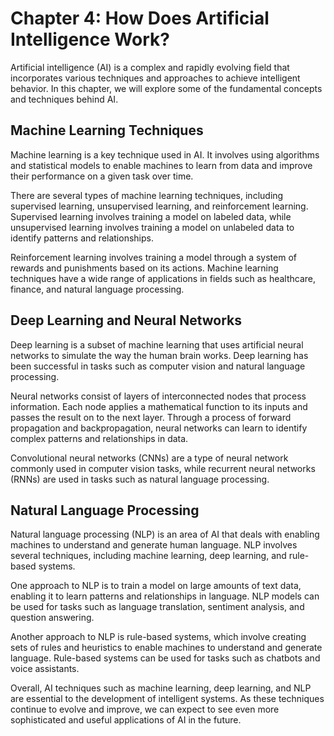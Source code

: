 Chapter 4: How Does Artificial Intelligence Work?
=================================================

Artificial intelligence (AI) is a complex and rapidly evolving field that incorporates various techniques and approaches to achieve intelligent behavior. In this chapter, we will explore some of the fundamental concepts and techniques behind AI.

Machine Learning Techniques
---------------------------

Machine learning is a key technique used in AI. It involves using algorithms and statistical models to enable machines to learn from data and improve their performance on a given task over time.

There are several types of machine learning techniques, including supervised learning, unsupervised learning, and reinforcement learning. Supervised learning involves training a model on labeled data, while unsupervised learning involves training a model on unlabeled data to identify patterns and relationships.

Reinforcement learning involves training a model through a system of rewards and punishments based on its actions. Machine learning techniques have a wide range of applications in fields such as healthcare, finance, and natural language processing.

Deep Learning and Neural Networks
---------------------------------

Deep learning is a subset of machine learning that uses artificial neural networks to simulate the way the human brain works. Deep learning has been successful in tasks such as computer vision and natural language processing.

Neural networks consist of layers of interconnected nodes that process information. Each node applies a mathematical function to its inputs and passes the result on to the next layer. Through a process of forward propagation and backpropagation, neural networks can learn to identify complex patterns and relationships in data.

Convolutional neural networks (CNNs) are a type of neural network commonly used in computer vision tasks, while recurrent neural networks (RNNs) are used in tasks such as natural language processing.

Natural Language Processing
---------------------------

Natural language processing (NLP) is an area of AI that deals with enabling machines to understand and generate human language. NLP involves several techniques, including machine learning, deep learning, and rule-based systems.

One approach to NLP is to train a model on large amounts of text data, enabling it to learn patterns and relationships in language. NLP models can be used for tasks such as language translation, sentiment analysis, and question answering.

Another approach to NLP is rule-based systems, which involve creating sets of rules and heuristics to enable machines to understand and generate language. Rule-based systems can be used for tasks such as chatbots and voice assistants.

Overall, AI techniques such as machine learning, deep learning, and NLP are essential to the development of intelligent systems. As these techniques continue to evolve and improve, we can expect to see even more sophisticated and useful applications of AI in the future.
